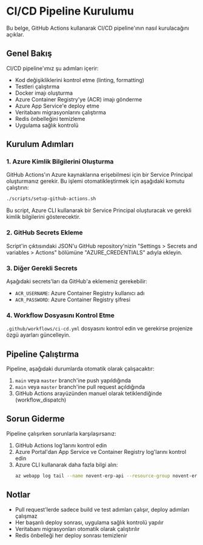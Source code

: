 # CI/CD Pipeline Kurulumu

Bu belge, GitHub Actions kullanarak CI/CD pipeline'ının nasıl kurulacağını açıklar.

## Genel Bakış

CI/CD pipeline'ımız şu adımları içerir:

- Kod değişikliklerini kontrol etme (linting, formatting)
- Testleri çalıştırma
- Docker imajı oluşturma
- Azure Container Registry'ye (ACR) imajı gönderme
- Azure App Service'e deploy etme
- Veritabanı migrasyonlarını çalıştırma
- Redis önbelleğini temizleme
- Uygulama sağlık kontrolü

## Kurulum Adımları

### 1. Azure Kimlik Bilgilerini Oluşturma

GitHub Actions'ın Azure kaynaklarına erişebilmesi için bir Service Principal oluşturmanız gerekir. Bu işlemi otomatikleştirmek için aşağıdaki komutu çalıştırın:

```bash
./scripts/setup-github-actions.sh
```

Bu script, Azure CLI kullanarak bir Service Principal oluşturacak ve gerekli kimlik bilgilerini gösterecektir.

### 2. GitHub Secrets Ekleme

Script'in çıktısındaki JSON'u GitHub repository'nizin "Settings > Secrets and variables > Actions" bölümüne "AZURE_CREDENTIALS" adıyla ekleyin.

### 3. Diğer Gerekli Secrets

Aşağıdaki secrets'ları da GitHub'a eklemeniz gerekebilir:

- `ACR_USERNAME`: Azure Container Registry kullanıcı adı
- `ACR_PASSWORD`: Azure Container Registry şifresi

### 4. Workflow Dosyasını Kontrol Etme

`.github/workflows/ci-cd.yml` dosyasını kontrol edin ve gerekirse projenize özgü ayarları güncelleyin.

## Pipeline Çalıştırma

Pipeline, aşağıdaki durumlarda otomatik olarak çalışacaktır:

1. `main` veya `master` branch'ine push yapıldığında
2. `main` veya `master` branch'ine pull request açıldığında
3. GitHub Actions arayüzünden manuel olarak tetiklendiğinde (workflow_dispatch)

## Sorun Giderme

Pipeline çalışırken sorunlarla karşılaşırsanız:

1. GitHub Actions log'larını kontrol edin
2. Azure Portal'dan App Service ve Container Registry log'larını kontrol edin
3. Azure CLI kullanarak daha fazla bilgi alın:
   ```bash
   az webapp log tail --name novent-erp-api --resource-group novent-erp-rg
   ```

## Notlar

- Pull request'lerde sadece build ve test adımları çalışır, deploy adımları çalışmaz
- Her başarılı deploy sonrası, uygulama sağlık kontrolü yapılır
- Veritabanı migrasyonları otomatik olarak çalıştırılır
- Redis önbelleği her deploy sonrası temizlenir
